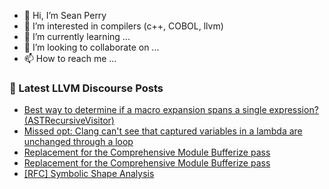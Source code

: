 - 👋 Hi, I’m Sean Perry
- 👀 I’m interested in compilers (c++, COBOL, llvm)
- 🌱 I’m currently learning ...
- 💞️ I’m looking to collaborate on ...
- 📫 How to reach me ...

<!---
s66perry/s66perry is a ✨ special ✨ repository because its `README.md` (this file) appears on your GitHub profile.
You can click the Preview link to take a look at your changes.
--->
### 📕 Latest LLVM Discourse Posts

<!-- DISCOURSE-LLVM:START -->
- [Best way to determine if a macro expansion spans a single expression? &lpar;ASTRecursiveVisitor&rpar;](https://discourse.llvm.org/t/best-way-to-determine-if-a-macro-expansion-spans-a-single-expression-astrecursivevisitor/63091#post_6)
- [Missed opt: Clang can&#39;t see that captured variables in a lambda are unchanged through a loop](https://discourse.llvm.org/t/missed-opt-clang-cant-see-that-captured-variables-in-a-lambda-are-unchanged-through-a-loop/63213#post_2)
- [Replacement for the Comprehensive Module Bufferize pass](https://discourse.llvm.org/t/replacement-for-the-comprehensive-module-bufferize-pass/63219#post_2)
- [Replacement for the Comprehensive Module Bufferize pass](https://discourse.llvm.org/t/replacement-for-the-comprehensive-module-bufferize-pass/63219#post_1)
- [[RFC] Symbolic Shape Analysis](https://discourse.llvm.org/t/rfc-symbolic-shape-analysis/62879#post_17)
<!-- DISCOURSE-LLVM:END -->
